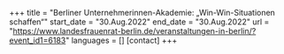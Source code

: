 +++
title = "Berliner Unternehmerinnen-Akademie: „Win-Win-Situationen schaffen“"
start_date = "30.Aug.2022"
end_date = "30.Aug.2022"
url = "https://www.landesfrauenrat-berlin.de/veranstaltungen-in-berlin/?event_id1=6183"
languages = []
[contact]
+++